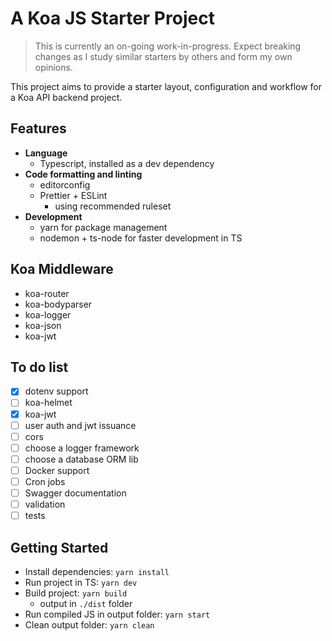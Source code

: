 # A Koa JS Starter Project

> This is currently an on-going work-in-progress. Expect breaking changes as I study similar starters by others and form my own opinions.

This project aims to provide a starter layout, configuration and workflow for a Koa API backend project.

## Features

- **Language**
  - Typescript, installed as a dev dependency
- **Code formatting and linting**
  - editorconfig
  - Prettier + ESLint
    - using recommended ruleset
- **Development**
  - yarn for package management
  - nodemon + ts-node for faster development in TS

## Koa Middleware

- koa-router
- koa-bodyparser
- koa-logger
- koa-json
- koa-jwt

## To do list

- [x] dotenv support
- [ ] koa-helmet
- [x] koa-jwt
- [ ] user auth and jwt issuance
- [ ] cors
- [ ] choose a logger framework
- [ ] choose a database ORM lib
- [ ] Docker support
- [ ] Cron jobs
- [ ] Swagger documentation
- [ ] validation
- [ ] tests

## Getting Started

* Install dependencies: `yarn install`
* Run project in TS: `yarn dev`
* Build project: `yarn build`
  * output in `./dist` folder
* Run compiled JS in output folder: `yarn start`
* Clean output folder: `yarn clean`
